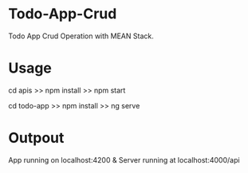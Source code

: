 # Todo-App-Crud
Todo App Crud Operation with MEAN Stack.

# Usage

cd apis >> npm install >> npm start

cd todo-app >> npm install >> ng serve

# Outpout

App running on localhost:4200 & Server running at localhost:4000/api
